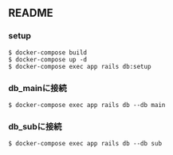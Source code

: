 ## README

### setup

```
$ docker-compose build
$ docker-compose up -d
$ docker-compose exec app rails db:setup
```

### db_mainに接続

```
$ docker-compose exec app rails db --db main
```

### db_subに接続

```
$ docker-compose exec app rails db --db sub
```

